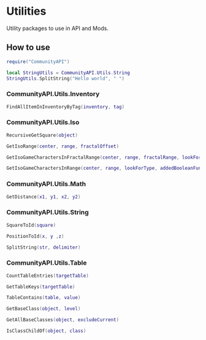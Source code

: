 # Utilities
Utility packages to use in API and Mods.
  
## How to use
```lua
require("CommunityAPI")

local StringUtils = CommunityAPI.Utils.String
StringUtils.SplitString("Hello world", " ")
```
  
### CommunityAPI.Utils.Inventory
```lua
FindAllItemInInventoryByTag(inventory, tag)
```
  
### CommunityAPI.Utils.Iso
```lua
RecursiveGetSquare(object)

GetIsoRange(center, range, fractalOffset)

GetIsoGameCharactersInFractalRange(center, range, fractalRange, lookForType, addedBooleanFunctions)

GetIsoGameCharactersInRange(center, range, lookForType, addedBooleanFunctions)
```
  
### CommunityAPI.Utils.Math
```lua
GetDistance(x1, y1, x2, y2)
```
  
### CommunityAPI.Utils.String
```lua
SquareToId(square)

PositionToId(x, y ,z)

SplitString(str, delimiter)
```
  
### CommunityAPI.Utils.Table
```lua
CountTableEntries(targetTable)

GetTableKeys(targetTable)

TableContains(table, value)

GetBaseClass(object, level)

GetAllBaseClasses(object, excludeCurrent)

IsClassChildOf(object, class)
```
  